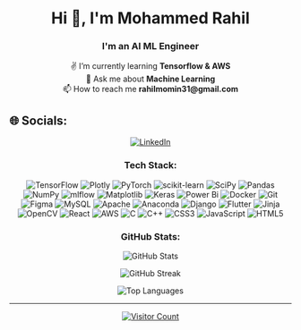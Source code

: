 <h1 align="center">Hi 👋, I'm Mohammed Rahil</h1>
<h3 align="center">I'm an AI ML Engineer</h3>

<p align="center">
  ✌️ I’m currently learning <strong>Tensorflow & AWS</strong><br>
  💬 Ask me about <strong>Machine Learning</strong><br>
  📫 How to reach me <strong>rahilmomin31@gmail.com</strong>
</p>

## 🌐 Socials:
<p align="center">
  <a href="https://linkedin.com/in/iamrahhil7" target="_blank">
    <img src="https://img.shields.io/badge/LinkedIn-%230077B5.svg?logo=linkedin&logoColor=white" alt="LinkedIn">
  </a>
</p>

<h3 align="center">Tech Stack:</h3>
<p align="center">
  <img src="https://img.shields.io/badge/TensorFlow-%23FF6F00.svg?style=for-the-badge&logo=TensorFlow&logoColor=white" alt="TensorFlow">
  <img src="https://img.shields.io/badge/Plotly-%233F4F75.svg?style=for-the-badge&logo=plotly&logoColor=white" alt="Plotly">
  <img src="https://img.shields.io/badge/PyTorch-%23EE4C2C.svg?style=for-the-badge&logo=PyTorch&logoColor=white" alt="PyTorch">
  <img src="https://img.shields.io/badge/scikit--learn-%23F7931E.svg?style=for-the-badge&logo=scikit-learn&logoColor=white" alt="scikit-learn">
  <img src="https://img.shields.io/badge/SciPy-%230C55A5.svg?style=for-the-badge&logo=scipy&logoColor=white" alt="SciPy">
  <img src="https://img.shields.io/badge/pandas-%23150458.svg?style=for-the-badge&logo=pandas&logoColor=white" alt="Pandas">
  <img src="https://img.shields.io/badge/numpy-%23013243.svg?style=for-the-badge&logo=numpy&logoColor=white" alt="NumPy">
  <img src="https://img.shields.io/badge/mlflow-%23d9ead3.svg?style=for-the-badge&logo=numpy&logoColor=blue" alt="mlflow">
  <img src="https://img.shields.io/badge/Matplotlib-%23ffffff.svg?style=for-the-badge&logo=Matplotlib&logoColor=black" alt="Matplotlib">
  <img src="https://img.shields.io/badge/Keras-%23D00000.svg?style=for-the-badge&logo=Keras&logoColor=white" alt="Keras">
  <img src="https://img.shields.io/badge/power_bi-F2C811?style=for-the-badge&logo=powerbi&logoColor=black" alt="Power Bi">
  <img src="https://img.shields.io/badge/docker-%230db7ed.svg?style=for-the-badge&logo=docker&logoColor=white" alt="Docker">
  <img src="https://img.shields.io/badge/git-%23F05033.svg?style=for-the-badge&logo=git&logoColor=white" alt="Git">
  <img src="https://img.shields.io/badge/figma-%23F24E1E.svg?style=for-the-badge&logo=figma&logoColor=white" alt="Figma">
  <img src="https://img.shields.io/badge/mysql-4479A1.svg?style=for-the-badge&logo=mysql&logoColor=white" alt="MySQL">
  <img src="https://img.shields.io/badge/apache-%23D42029.svg?style=for-the-badge&logo=apache&logoColor=white" alt="Apache">
  <img src="https://img.shields.io/badge/Anaconda-%2344A833.svg?style=for-the-badge&logo=anaconda&logoColor=white" alt="Anaconda">
  <img src="https://img.shields.io/badge/django-%23092E20.svg?style=for-the-badge&logo=django&logoColor=white" alt="Django">
  <img src="https://img.shields.io/badge/Flutter-%2302569B.svg?style=for-the-badge&logo=Flutter&logoColor=white" alt="Flutter">
  <img src="https://img.shields.io/badge/jinja-white.svg?style=for-the-badge&logo=jinja&logoColor=black" alt="Jinja">
  <img src="https://img.shields.io/badge/opencv-%23white.svg?style=for-the-badge&logo=opencv&logoColor=white" alt="OpenCV">
  <img src="https://img.shields.io/badge/react-%2320232a.svg?style=for-the-badge&logo=react&logoColor=%2361DAFB" alt="React">
  <img src="https://img.shields.io/badge/AWS-%23FF9900.svg?style=for-the-badge&logo=amazon-aws&logoColor=white" alt="AWS">
  <img src="https://img.shields.io/badge/c-%2300599C.svg?style=for-the-badge&logo=c&logoColor=white" alt="C">
  <img src="https://img.shields.io/badge/c++-%2300599C.svg?style=for-the-badge&logo=c%2B%2B&logoColor=white" alt="C++">
  <img src="https://img.shields.io/badge/css3-%231572B6.svg?style=for-the-badge&logo=css3&logoColor=white" alt="CSS3">
  <img src="https://img.shields.io/badge/javascript-%23323330.svg?style=for-the-badge&logo=javascript&logoColor=%23F7DF1E" alt="JavaScript">
  <img src="https://img.shields.io/badge/html5-%23E34F26.svg?style=for-the-badge&logo=html5&logoColor=white" alt="HTML5">
</p>

<h3 align="center">GitHub Stats:</h3>
<p align="center">
  <img src="https://github-readme-stats.vercel.app/api?username=iamrahill7&theme=dark&hide_border=false&include_all_commits=true&count_private=true" alt="GitHub Stats">
</p>
<p align="center">
  <img src="https://github-readme-streak-stats.herokuapp.com/?user=iamrahill7&theme=dark&hide_border=false" alt="GitHub Streak">
</p>
<p align="center">
  <img src="https://github-readme-stats.vercel.app/api/top-langs/?username=iamrahill7&theme=dark&hide_border=false&include_all_commits=true&count_private=true&layout=compact" alt="Top Languages">
</p>

---

<p align="center">
  <a href="https://visitcount.itsvg.in">
    <img src="https://visitcount.itsvg.in/api?id=iamrahill7&icon=0&color=0" alt="Visitor Count">
  </a>
</p>

<p align="center">
  <!-- Proudly created with GPRM ( https://gprm.itsvg.in ) -->
</p>

